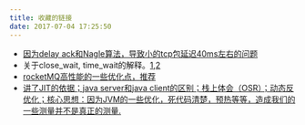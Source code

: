 ```yaml
---
title: 收藏的链接
date: 2017-07-04 17:25:50
---
```


* [因为delay ack和Nagle算法，导致小的tcp包延迟40ms左右的问题](http://jm.taobao.org/2017/06/01/20170601/)
* 关于close_wait, time_wait的解释。[1](http://blog.oldboyedu.com/tcp-wait/),[2](https://typecodes.com/cseries/tcpdumpwiresharkclosewait2.html)
* [rocketMQ高性能的一些优化点，推荐](http://jm.taobao.org/2017/03/23/20170323/)
* [讲了JIT的依据；java server和java client的区别；栈上体会（OSR）；动态反优化；核心思想：因为JVM的一些优化，死代码清楚，预热等等，造成我们的一些测量并不是真正的测量.](https://www.ibm.com/developerworks/cn/java/j-jtp12214/index.html)
